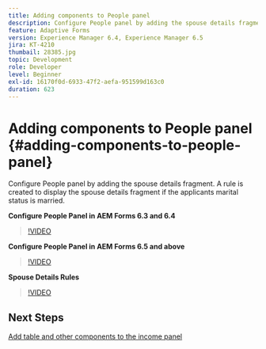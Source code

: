 ```yaml
---
title: Adding components to People panel
description: Configure People panel by adding the spouse details fragment. A rule is created to display the spouse details fragment if the applicants marital status is married.
feature: Adaptive Forms
version: Experience Manager 6.4, Experience Manager 6.5
jira: KT-4210
thumbail: 28385.jpg
topic: Development
role: Developer
level: Beginner
exl-id: 16170f0d-6933-47f2-aefa-951599d163c0
duration: 623
---
```

# Adding components to People panel {#adding-components-to-people-panel}

Configure People panel by adding the spouse details fragment. A rule is created to display the spouse details fragment if the applicants marital status is married.

**Configure People Panel in AEM Forms 6.3 and 6.4**

>[!VIDEO](https://video.tv.adobe.com/v/22193?quality=12&learn=on)

**Configure People Panel in AEM Forms 6.5 and above**

>[!VIDEO](https://video.tv.adobe.com/v/28385?quality=12&learn=on)

**Spouse Details Rules**

>[!VIDEO](https://video.tv.adobe.com/v/22195?quality=12&learn=on)

## Next Steps

[Add table and other components to the income panel](./adding-table-to-income-panel.md)
